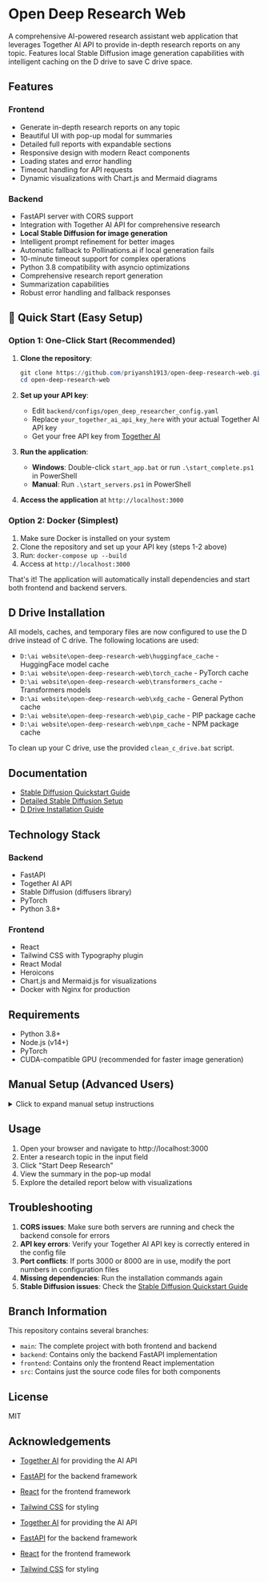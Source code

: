 # Open Deep Research Web

A comprehensive AI-powered research assistant web application that leverages Together AI API to provide in-depth research reports on any topic. Features local Stable Diffusion image generation capabilities with intelligent caching on the D drive to save C drive space.

## Features

### Frontend
- Generate in-depth research reports on any topic
- Beautiful UI with pop-up modal for summaries
- Detailed full reports with expandable sections
- Responsive design with modern React components
- Loading states and error handling
- Timeout handling for API requests
- Dynamic visualizations with Chart.js and Mermaid diagrams

### Backend
- FastAPI server with CORS support
- Integration with Together AI API for comprehensive research
- **Local Stable Diffusion for image generation**
- Intelligent prompt refinement for better images
- Automatic fallback to Pollinations.ai if local generation fails
- 10-minute timeout support for complex operations
- Python 3.8 compatibility with asyncio optimizations
- Comprehensive research report generation
- Summarization capabilities
- Robust error handling and fallback responses

## 🚀 Quick Start (Easy Setup)

### Option 1: One-Click Start (Recommended)
1. **Clone the repository**:
   ```powershell
   git clone https://github.com/priyansh1913/open-deep-research-web.git
   cd open-deep-research-web
   ```

2. **Set up your API key**:
   - Edit `backend/configs/open_deep_researcher_config.yaml`
   - Replace `your_together_ai_api_key_here` with your actual Together AI API key
   - Get your free API key from [Together AI](https://together.ai/)

3. **Run the application**:
   - **Windows**: Double-click `start_app.bat` or run `.\start_complete.ps1` in PowerShell
   - **Manual**: Run `.\start_servers.ps1` in PowerShell

4. **Access the application** at `http://localhost:3000`

### Option 2: Docker (Simplest)
1. Make sure Docker is installed on your system
2. Clone the repository and set up your API key (steps 1-2 above)
3. Run: `docker-compose up --build`
4. Access at `http://localhost:3000`

That's it! The application will automatically install dependencies and start both frontend and backend servers.

## D Drive Installation

All models, caches, and temporary files are now configured to use the D drive instead of C drive. The following locations are used:

- `D:\ai website\open-deep-research-web\huggingface_cache` - HuggingFace model cache
- `D:\ai website\open-deep-research-web\torch_cache` - PyTorch cache
- `D:\ai website\open-deep-research-web\transformers_cache` - Transformers models
- `D:\ai website\open-deep-research-web\xdg_cache` - General Python cache
- `D:\ai website\open-deep-research-web\pip_cache` - PIP package cache
- `D:\ai website\open-deep-research-web\npm_cache` - NPM package cache

To clean up your C drive, use the provided `clean_c_drive.bat` script.

## Documentation

- [Stable Diffusion Quickstart Guide](./STABLE_DIFFUSION_QUICKSTART.md)
- [Detailed Stable Diffusion Setup](./STABLE_DIFFUSION_README.md)
- [D Drive Installation Guide](./D_DRIVE_INSTALL.md)

## Technology Stack

### Backend
- FastAPI
- Together AI API
- Stable Diffusion (diffusers library)
- PyTorch
- Python 3.8+

### Frontend
- React
- Tailwind CSS with Typography plugin
- React Modal
- Heroicons
- Chart.js and Mermaid.js for visualizations
- Docker with Nginx for production

## Requirements

- Python 3.8+
- Node.js (v14+)
- PyTorch
- CUDA-compatible GPU (recommended for faster image generation)

## Manual Setup (Advanced Users)

<details>
<summary>Click to expand manual setup instructions</summary>

### Prerequisites

1. **Install Git** (if not already installed)
   - Download from [git-scm.com](https://git-scm.com/downloads)

2. **Install Node.js and npm** (for frontend)
   - Download from [nodejs.org](https://nodejs.org/)

3. **Install Python** (version 3.8 or higher)
   - Download from [python.org](https://python.org/)

### Step 1: Clone the Repository

```powershell
git clone https://github.com/priyansh1913/open-deep-research-web.git
cd open-deep-research-web
```

### Step 2: Set Up the Backend

1. **Navigate to the backend directory**:
   ```powershell
   cd backend
   ```

2. **Create a virtual environment**:
   ```powershell
   python -m venv venv
   ```

3. **Activate the virtual environment**:
   ```powershell
   .\venv\Scripts\activate
   ```

4. **Install dependencies**:
   ```powershell
   pip install -r requirements.txt
   ```

5. **Set up your API key**:
   - Copy the example config file:
     ```powershell
     copy configs\open_deep_researcher_config.yaml.example configs\open_deep_researcher_config.yaml
     ```
   - Edit the file and replace `your_together_ai_api_key_here` with your actual Together AI API key

6. **Start the backend server**:
   ```powershell
   uvicorn main:app --host 0.0.0.0 --port 8000 --reload
   ```

### Step 3: Set Up the Frontend

1. **Navigate to the frontend directory** (from the project root):
   ```powershell
   cd frontend
   ```

2. **Install dependencies**:
   ```powershell
   npm install
   ```

3. **Start the development server**:
   ```powershell
   npm start
   ```

4. **Your browser should automatically open** to http://localhost:3000

</details>

## Usage

1. Open your browser and navigate to http://localhost:3000
2. Enter a research topic in the input field
3. Click "Start Deep Research"
4. View the summary in the pop-up modal
5. Explore the detailed report below with visualizations

## Troubleshooting

1. **CORS issues**: Make sure both servers are running and check the backend console for errors
2. **API key errors**: Verify your Together AI API key is correctly entered in the config file
3. **Port conflicts**: If ports 3000 or 8000 are in use, modify the port numbers in configuration files
4. **Missing dependencies**: Run the installation commands again
5. **Stable Diffusion issues**: Check the [Stable Diffusion Quickstart Guide](./STABLE_DIFFUSION_QUICKSTART.md)

## Branch Information

This repository contains several branches:

- `main`: The complete project with both frontend and backend
- `backend`: Contains only the backend FastAPI implementation
- `frontend`: Contains only the frontend React implementation
- `src`: Contains just the source code files for both components

## License

MIT

## Acknowledgements

- [Together AI](https://together.ai/) for providing the AI API
- [FastAPI](https://fastapi.tiangolo.com/) for the backend framework
- [React](https://reactjs.org/) for the frontend framework
- [Tailwind CSS](https://tailwindcss.com/) for styling

- [Together AI](https://together.ai/) for providing the AI API
- [FastAPI](https://fastapi.tiangolo.com/) for the backend framework
- [React](https://reactjs.org/) for the frontend framework
- [Tailwind CSS](https://tailwindcss.com/) for styling

